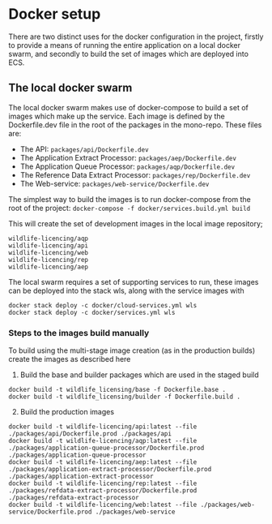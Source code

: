 # Docker setup

There are two distinct uses for the docker configuration in the project, firstly to provide a means of running the entire application on a local docker swarm, and secondly to build the set of images which are deployed into ECS.

## The local docker swarm 
The local docker swarm makes use of docker-compose to build a set of images which make up the service. Each image is defined by the Dockerfile.dev file in the root of the packages in the mono-repo. These files are:

- The API: ```packages/api/Dockerfile.dev```
- The Application Extract Processor: ```packages/aep/Dockerfile.dev```
- The Application Queue Processor: ```packages/aqp/Dockerfile.dev```
- The Reference Data Extract Processor: ```packages/rep/Dockerfile.dev```
- The Web-service: ```packages/web-service/Dockerfile.dev```

The simplest way to build the images is to run docker-compose from the root of the project:
```docker-compose -f docker/services.build.yml build```

This will create the set of development images in the local image repository;
```shell
wildlife-licencing/aqp 
wildlife-licencing/api 
wildlife-licencing/web 
wildlife-licencing/rep 
wildlife-licencing/aep
```

The local swarm requires a set of supporting services to run, these images can be deployed into the stack wls, along with the service images with

```shell
docker stack deploy -c docker/cloud-services.yml wls
docker stack deploy -c docker/services.yml wls
```

### Steps to the images build manually 

To build using the multi-stage image creation (as in the production builds) create the images as described here

1. Build the base and builder packages which are used in the staged build
``` shell
docker build -t wildlife_licensing/base -f Dockerfile.base .
docker build -t wildlife_licensing/builder -f Dockerfile.build .
 ```

2. Build the production images
```shell
docker build -t wildlife-licencing/api:latest --file ./packages/api/Dockerfile.prod ./packages/api
docker build -t wildlife-licencing/aqp:latest --file ./packages/application-queue-processor/Dockerfile.prod ./packages/application-queue-processor
docker build -t wildlife-licencing/aep:latest --file ./packages/application-extract-processor/Dockerfile.prod ./packages/application-extract-processor
docker build -t wildlife-licencing/rep:latest --file ./packages/refdata-extract-processor/Dockerfile.prod ./packages/refdata-extract-processor
docker build -t wildlife-licencing/web:latest --file ./packages/web-service/Dockerfile.prod ./packages/web-service
```
